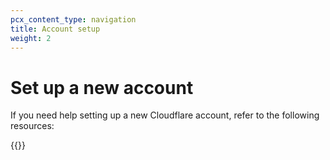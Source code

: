 ```yaml
---
pcx_content_type: navigation
title: Account setup
weight: 2
---
```


# Set up a new account

If you need help setting up a new Cloudflare account, refer to the following resources:

{{<directory-listing>}}